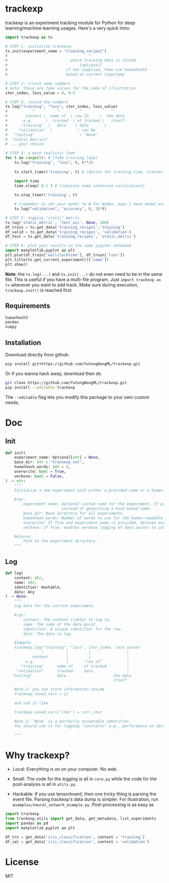 # trackexp
trackexp is an experiment tracking module for Python for deep learning/machine learning usages.
Here's a very quick intro:

``` python
import trackexp as tx

# STEP 1: initialize trackexp:
tx.init(experiment_name = "training_recipe1")
#                                    ^
#                            where tracking data is stored
#                                [optional]
#                          if not supplied, then use humanhash3
#                          based on current timestamp

# STEP 2: crunch some numbers
# note: these are fake values for the sake of illustration
iter_index, loss_value = 0, 0.5 

# STEP 3: record the numbers
tx.log("training", "loss", iter_index, loss_value)
#           ^          ^         ^             ^
#        context \  name of  \ row ID     \  the data
#       e.g.      \  tracked  \ of tracked \   itself
#      "training"  \   data    \ data       \
#     "validation"  \           \ can be
#   "testing"                    \ "None"
#  "static_metrics"
# ... your choice

# STEP 4: a more realistic look
for t in range(5): # [fake training loop]
    tx.log("training", "loss", t, t**2)
    
    tx.start_timer('training', t) # [Option for tracking time. Creates a 'wallclocktime' tracked data under the hood. No need to "import time"]

    import time
    time.sleep( 0.1 ) # [simulate some intensive calculations]
    
    tx.stop_timer('training', t)

    # [remember to set your model to W for Wumbo, oops I mean model.eval()]
    tx.log("validation", "accuracy", t, 10*t)

# STEP 5: logging "static" metric
tx.log('static_metric', 'test_acc', None, 100)
df_train = tx.get_data('training_recipe1','training')
df_valid = tx.get_data('training_recipe1', 'validation')
df_test = tx.get_data('training_recipe1', 'static_metric')

# STEP 6: plot your results in the same jupyter notebook
import matplotlib.pyplot as plt
plt.plot(df_train['wallclocktime'], df_train['loss'])
plt.title(tx.get_current_experiment()['name'])
plt.show()
```


**Note**: the `tx.log(...)` and `tx.init(...)` do not even need to be in the same file. This is useful if you have a multi-file program. Just `import trackexp as tx` wherever you want to add track. Make sure during execution, `trackexp.init()` is reached first.



## Requirements

``` python
humanhash3
pandas
numpy
```

## Installation
Download directly from github:
``` bash
pip install git+https://github.com/YutongWangML/trackexp.git
```
Or if you wanna hack away, download then do
``` bash
git clone https://github.com/YutongWangML/trackexp.git
pip install --editable trackexp
```
The `--editable` flag lets you modify this package to your own custom needs.

# Doc

## Init


``` python
def init(
    experiment_name: Optional[str] = None,
    base_dir: str = "trackexp_out",
    humanhash_words: int = 4,
    overwrite: bool = True,
    verbose: bool = False,
) -> str:
    """
    Initialize a new experiment with either a provided name or a human-readable hash name.

    Args:
        experiment_name: Optional custom name for the experiment. If provided, uses this name
                         instead of generating a hash-based name.
        base_dir: Base directory for all experiments.
        humanhash_words: Number of words to use for the human-readable hash name (if auto-generating).
        overwrite: If True and experiment_name is provided, deletes any existing directory with that name.
        verbose: If True, enables verbose logging of data points to console.

    Returns:
        Path to the experiment directory.
    """
```

## Log

``` python
def log(
    context: str,
    name: str,
    identifier: Hashable,
    data: Any
) -> None:
    """
    Log data for the current experiment.

    Args:
        context: The context (table) to log to.
        name: The name of the data point.
        identifier: A unique identifier for the row.
        data: The data to log.

    Example:
    trackexp.log("training", "loss", iter_index, loss_value)
                |          |         |                |
            context        |         |                |
         e.g.              |       "row id"           |
       "training"      name of     of tracked         |
     "validation"      tracked     data               |
   "testing"           data                     the data
                                                itself

    Note.1: you can store information inside
    trackexp.saved_vars = {}

    and use it like

    trackexp.saved_vars['iter'] = curr_iter

    Note.2: `None` is a perfectly acceptable identifier.
    You should use it for logging "constants" e.g., performance on test set at best validation loss.

    """
```



# Why trackexp?

- Local: Everything is on on your computer. No web.

- Small: The code for the logging is all in `core.py` while the code for the post-analysis is all in `utils.py`.

- Hackable: If you use tensorboard, then one tricky thing is parsing the event file. Parsing trackexp's data dump is simpler. For illustration, run `examples/neural_network_example.py`. Post-processing is as easy as

``` python
import trackexp
from trackexp.utils import get_data, get_metadata, list_experiments
import pandas as pd
import matplotlib.pyplot as plt

df_trn = get_data('iris_classification', context = 'training')
df_val = get_data('iris_classification', context = 'validation')
```

# License
MIT
